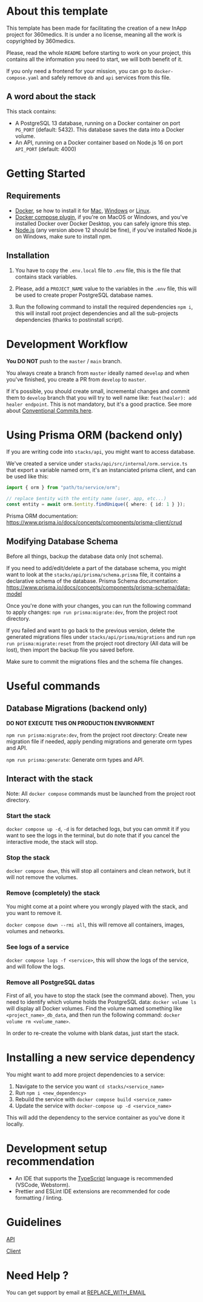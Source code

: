 # About this template

This template has been made for facilitating the creation of a new InApp project for 360medics. It is under a no license, meaning all the work is copyrighted by 360medics.

Please, read the whole `README` before starting to work on your project, this contains all the information you need to start, we will both benefit of it.

If you only need a frontend for your mission, you can go to `docker-compose.yaml` and safely remove `db` and `api` services from this file.

## A word about the stack

This stack contains:

- A PostgreSQL 13 database, running on a Docker container on port `PG_PORT` (default: 5432). This database saves the data into a Docker volume.
- An API, running on a Docker container based on Node.js 16 on port `API_PORT` (default: 4000)

# Getting Started

## Requirements

- [Docker](https://www.docker.com/), se how to install it for [Mac](https://docs.docker.com/desktop/mac/install/), [Windows](https://docs.docker.com/desktop/windows/install/) or [Linux](https://docs.docker.com/engine/install/#server).
- [Docker compose plugin](https://docs.docker.com/compose/cli-command/#installing-compose-v2), if you're on MacOS or Windows, and you've installed Docker over Docker Desktop, you can safely ignore this step.
- [Node.js](https://nodejs.org/en/download/) (any version above 12 should be fine), if you've installed Node.js on Windows, make sure to install npm.

## Installation

1.  You have to copy the `.env.local` file to `.env` file, this is the file that contains stack variables.

2.  Please, add a `PROJECT_NAME` value to the variables in the `.env` file, this will be used to create proper PostgreSQL database names.

3.  Run the following command to install the required dependencies `npm i`, this will install root project dependencies and all the sub-projects dependencies (thanks to postinstall script).

# Development Workflow

**You DO NOT** push to the `master` / `main` branch.

You always create a branch from `master` ideally named `develop` and when you've finished, you create a PR from `develop` to `master`.

If it's possible, you should create small, incremental changes and commit them to `develop` branch that you will try to well name like: `feat(healer): add healer endpoint`. This is not mandatory, but it's a good practice. See more about [Conventional Commits here](https://www.conventionalcommits.org/en/v1.0.0/).

# Using Prisma ORM (backend only)

If you are writing code into `stacks/api`, you might want to access database.

We've created a service under `stacks/api/src/internal/orm.service.ts` that export a variable named orm, it's an instanciated prisma client, and can be used like this:

```ts
import { orm } from "path/to/service/orm";

// replace $entity with the entity name (user, app, etc...)
const entity = await orm.$entity.findUnique({ where: { id: 1 } });
```

Prisma ORM documentation: https://www.prisma.io/docs/concepts/components/prisma-client/crud

## Modifying Database Schema

Before all things, backup the database data only (not schema).

If you need to add/edit/delete a part of the database schema, you might want to look at the `stacks/api/prisma/schema.prisma` file, it contains a declarative schema of the database. Prisma Schema documentation: https://www.prisma.io/docs/concepts/components/prisma-schema/data-model

Once you're done with your changes, you can run the following command to apply changes: `npm run prisma:migrate:dev`, from the project root directory.

If you failed and want to go back to the previous version, delete the generated migrations files under `stacks/api/prisma/migrations` and run `npm run prisma:migrate:reset` from the project root directory (All data will be lost), then import the backup file you saved before.

Make sure to commit the migrations files and the schema file changes.

# Useful commands

## Database Migrations (backend only)

**DO NOT EXECUTE THIS ON PRODUCTION ENVIRONMENT**

`npm run prisma:migrate:dev`, from the project root directory: Create new migration file if needed, apply pending migrations and generate orm types and API.

`npm run prisma:generate`: Generate orm types and API.

## Interact with the stack

Note: All `docker compose` commands must be launched from the project root directory.

### Start the stack

`docker compose up -d`, `-d` is for detached logs, but you can ommit it if you want to see the logs in the terminal, but do note that if you cancel the interactive mode, the stack will stop.

### Stop the stack

`docker compose down`, this will stop all containers and clean network, but it will not remove the volumes.

### Remove (completely) the stack

You might come at a point where you wrongly played with the stack, and you want to remove it.

`docker compose down --rmi all`, this will remove all containers, images, volumes and networks.

### See logs of a service

`docker compose logs -f <service>`, this will show the logs of the service, and will follow the logs.

### Remove all PostgreSQL datas

First of all, you have to stop the stack (see the command above). Then, you need to identify which volume holds the PostgreSQL data: `docker volume ls` will display all Docker volumes. Find the volume named something like `<project_name>_db_data`, and then run the following command: `docker volume rm <volume_name>`.

In order to re-create the volume with blank datas, just start the stack.

# Installing a new service dependency

You might want to add more project dependencies to a service:

1.  Navigate to the service you want `cd stacks/<service_name>`
2.  Run `npm i <new_dependency>`
3.  Rebuild the service with `docker compose build <service_name>`
4.  Update the service with `docker-compose up -d <service_name>`

This will add the dependency to the service container as you've done it locally.

# Development setup recommendation

- An IDE that supports the [TypeScript](https://www.typescriptlang.org/) language is recommended (VSCode, Webstorm).
- Prettier and ESLint IDE extensions are recommended for code formatting / linting.

# Guidelines

[API](./stacks/api/GUIDELINE.md)

[Client](./stacks/client/GUIDELINE.md)

# Need Help ?

You can get support by email at [REPLACE_WITH_EMAIL](mailto:REPLACE_WITH_EMAIL)
